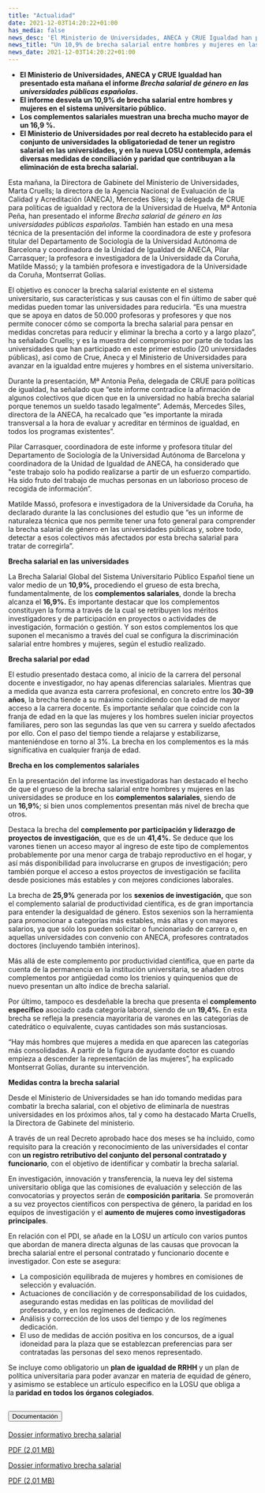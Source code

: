 ```yaml
---
title: "Actualidad"
date: 2021-12-03T14:20:22+01:00
has_media: false
news_desc: 'El Ministerio de Universidades, ANECA y CRUE Igualdad han presentado esta mañana el informe Brecha salarial de género en las universidades públicas españolas. El informe desvela un 10,9% de brecha salarial entre hombres y mujeres en el sistema universitario público. Los complementos salariales muestran una brecha mucho mayor de un 16,9 %. El Ministerio de Universidades por real decreto ha establecido para el conjunto de universidades la obligatoriedad de tener un registro salarial en las universidades, y en la nueva LOSU contempla, además diversas medidas de conciliación y paridad que contribuyan a la eliminación de esta brecha salarial'
news_title: "Un 10,9% de brecha salarial entre hombres y mujeres en las universidades urge a la toma de medidas para su eliminación"
news_date: 2021-12-03T14:20:22+01:00
---
```

<ul>
<li><b>El Ministerio de Universidades, ANECA y CRUE Igualdad han presentado esta mañana el informe<span>&nbsp;</span><em>Brecha salarial de género en las universidades públicas españolas</em>.</b></li>
<li><b>El informe desvela un 10,9% de brecha salarial entre hombres y mujeres en el sistema universitario público.</b></li>
<li><b>Los complementos salariales muestran una brecha mucho mayor de un 16,9 %.</b></li>
<li><b>El Ministerio de Universidades por real decreto ha establecido para el conjunto de universidades la obligatoriedad de tener un registro salarial en las universidades, y en la nueva LOSU contempla, además diversas medidas de conciliación y paridad que contribuyan a la eliminación de esta brecha salarial.</b></li>
</ul>
<p>Esta mañana, la Directora de Gabinete del Ministerio de Universidades, Marta Cruells; la directora de la Agencia Nacional de Evaluación de la Calidad y Acreditación&nbsp;(ANECA), Mercedes Siles; y la delegada de CRUE para políticas de igualdad y rectora de la Universidad de Huelva, M&ordf; Antonia Peña, han presentado el informe<span>&nbsp;</span><em>Brecha salarial de género en las universidades públicas españolas</em>. También han estado en una mesa técnica de la presentación del informe la coordinadora de este y profesora titular del Departamento de Sociología de la Universidad Autónoma de Barcelona y coordinadora de la Unidad de Igualdad de ANECA, Pilar Carrasquer; la profesora e investigadora de la Universidade da Coruña, Matilde Massó; y la también profesora e investigadora de la Universidade da Coruña, Montserrat Golías.&nbsp;</p>
<p>El objetivo es conocer la brecha salarial existente en el sistema universitario, sus características y sus causas con el fin último de saber qué medidas pueden tomar las universidades para reducirla. “Es una muestra que se apoya en datos de 50.000 profesoras y profesores y que nos permite conocer cómo se comporta la brecha salarial para pensar en medidas concretas para reducir y eliminar la brecha a corto y a largo plazo”, ha señalado Cruells; y es la muestra del compromiso por parte de todas las universidades que han participado en este primer estudio (20 universidades públicas), así como de Crue, Aneca y el Ministerio de Universidades para avanzar en la igualdad entre mujeres y hombres en el sistema universitario.</p>
<p>Durante la presentación, M&ordf; Antonia Peña, delegada de CRUE para políticas de igualdad, ha señalado que “este informe contradice la afirmación de algunos colectivos que dicen que en la universidad no había brecha salarial porque tenemos un sueldo tasado legalmente”. Además, Mercedes Siles, directora de la ANECA, ha recalcado que “es importante la mirada transversal a la hora de evaluar y acreditar en términos de igualdad, en todos los programas existentes”.</p>
<p>Pilar Carrasquer, coordinadora de este informe y profesora titular del Departamento de Sociología de la Universidad Autónoma de Barcelona y coordinadora de la Unidad de Igualdad de ANECA, ha considerado que "este trabajo solo ha podido realizarse a partir de un esfuerzo compartido. Ha sido fruto del trabajo de muchas personas en un laborioso proceso de recogida de información”.</p>
<p>Matilde Massó, profesora e investigadora de la Universidade da Coruña, ha declarado durante la las conclusiones del estudio que “es un informe de naturaleza técnica que nos permite tener una foto general para comprender la brecha salarial de género en las universidades públicas y, sobre todo, detectar a esos colectivos más afectados por esta brecha salarial para tratar de corregirla”.</p>
<p><b>Brecha salarial en las universidades</b></p>
<p>La Brecha Salarial Global del Sistema Universitario Público Español tiene un valor medio de un<span>&nbsp;</span><b>10,9%,</b><span>&nbsp;</span>procediendo el grueso de esta brecha, fundamentalmente, de los<span>&nbsp;</span><b>complementos salariales</b>, donde la brecha alcanza el<span>&nbsp;</span><b>16,9%.</b><span>&nbsp;</span>Es importante destacar que los complementos constituyen la forma a través de la cual se retribuyen los méritos investigadores y de participación en proyectos o actividades de investigación, formación o gestión. Y son estos complementos los que suponen el mecanismo a través del cual se configura la discriminación salarial entre hombres y mujeres, según el estudio realizado.</p>
<p><b>Brecha salarial por edad</b></p>
<p>El estudio presentado destaca como, al inicio de la carrera del personal docente e investigador, no hay apenas diferencias salariales. Mientras que a medida que avanza esta carrera profesional, en concreto entre los<span>&nbsp;</span><b>30-39 años</b>, la brecha tiende a su máximo coincidiendo con la edad de mayor acceso a la carrera docente. Es importante señalar que coincide con la franja de edad en la que las mujeres y los hombres suelen iniciar proyectos familiares, pero son las segundas las que ven su carrera y sueldo afectados por ello. Con el paso del tiempo tiende a relajarse y estabilizarse, manteniéndose en torno al 3%. La brecha en los complementos es la más significativa en cualquier franja de edad.</p>
<p><b>Brecha en los complementos salariales</b></p>
<p>En la presentación del informe las investigadoras han destacado el hecho de que el grueso de la brecha salarial entre hombres y mujeres en las universidades se produce en los<span>&nbsp;</span><b>complementos salariales</b>, siendo de un<span>&nbsp;</span><b>16,9%</b>; si bien unos complementos presentan más nivel de brecha que otros.</p>
<p>Destaca la brecha del<span>&nbsp;</span><b>complemento por participación y liderazgo de proyectos de investigación</b>, que es de un<span>&nbsp;</span><b>41,4%.</b><span>&nbsp;</span>Se deduce que los varones tienen un acceso mayor al ingreso de este tipo de complementos probablemente por una menor carga de trabajo reproductivo en el hogar, y así más disponibilidad para involucrarse en grupos de investigación; pero también porque el acceso a estos proyectos de investigación se facilita desde posiciones más estables y con mejores condiciones laborales.</p>
<p>La brecha de<span>&nbsp;</span><b>25,9%</b><span>&nbsp;</span>generada por los<span>&nbsp;</span><b>sexenios de investigación,</b><span>&nbsp;</span>que son el complemento salarial de productividad científica, es de gran importancia para entender la desigualdad de género. Estos sexenios son la herramienta para promocionar a categorías más estables, más altas y con mayores salarios, ya que sólo los pueden solicitar o funcionariado de carrera o, en aquellas universidades con convenio con ANECA, profesores contratados doctores (incluyendo también interinos).</p>
<p>Más allá de este complemento por productividad científica, que en parte da cuenta de la permanencia en la institución universitaria, se añaden otros complementos por antig&uuml;edad como los trienios y quinquenios que de nuevo presentan un alto índice de brecha salarial.</p>
<p>Por último, tampoco es desdeñable la brecha que presenta el<span>&nbsp;</span><b>complemento específico</b><span>&nbsp;</span>asociado cada categoría laboral, siendo de un<span>&nbsp;</span><b>19,4%.</b><span>&nbsp;</span>En esta brecha se refleja la presencia mayoritaria de varones en las categorías de catedrático o equivalente, cuyas cantidades son más sustanciosas.</p>
<p>“Hay más hombres que mujeres a medida en que aparecen las categorías más consolidadas. A partir de la figura de ayudante doctor es cuando empieza a descender la representación de las mujeres”, ha explicado Montserrat Golías, durante su intervención.</p>
<p><b>Medidas contra la brecha salarial</b></p>
<p>Desde el Ministerio de Universidades se han ido tomando medidas para combatir la brecha salarial, con el objetivo de eliminarla de nuestras universidades en los próximos años, tal y como ha destacado Marta Cruells, la Directora de Gabinete del ministerio.</p>
<p>A través de un real Decreto aprobado hace dos meses se ha incluido, como requisito para la creación y reconocimiento de las universidades el contar con<span>&nbsp;</span><b>un registro retributivo del conjunto del personal contratado y funcionario</b>, con el objetivo de identificar y combatir la brecha salarial.</p>
<p>En investigación, innovación y transferencia, la nueva ley del sistema universitario obliga que las comisiones de evaluación y selección de las convocatorias y proyectos serán de<span>&nbsp;</span><b>composición paritaria</b>. Se promoverán a su vez proyectos científicos con perspectiva de género, la paridad en los equipos de investigación y el<span>&nbsp;</span><b>aumento de mujeres como investigadoras principales</b>.</p>
<p>En relación con el PDI, se añade en la LOSU un artículo con varios puntos que abordan de manera directa algunas de las causas que provocan la brecha salarial entre el personal contratado y funcionario docente e investigador. Con este se asegura:</p>
<ul>
<li>La<span>&nbsp;</span>composición equilibrada de mujeres y hombres en comisiones<span>&nbsp;</span>de selección y evaluación.</li>
<li>Actuaciones de<span>&nbsp;</span>conciliación<span>&nbsp;</span>y de<span>&nbsp;</span>corresponsabilidad<span>&nbsp;</span>de los cuidados, asegurando estas medidas en las políticas de movilidad del profesorado, y en los regímenes de dedicación.</li>
<li>Análisis y corrección de los usos del tiempo<span>&nbsp;</span>y de los regímenes dedicación.</li>
<li>El uso de medidas de<span>&nbsp;</span>acción positiva en los concursos, de a igual idoneidad para la plaza que se establezcan preferencias para ser contratadas las personas del sexo menos representado.</li>
</ul>
<p>Se incluye como obligatorio un<span>&nbsp;</span><b>plan de igualdad de RRHH</b><span>&nbsp;</span>y un plan de política universitaria para poder avanzar en materia de equidad de género, y asimismo se establece un artículo especifico en la LOSU que obliga a la<span>&nbsp;</span><b>paridad en todos los órganos colegiados</b>.</p>

<section>
    <article>
        <div class="container">
            <div class="row my-45 justify-content-md-center">
                <div class="col-md-10 content_collapse">
                    <div class="accordion accordion_alt" id="accordeonAlt">
                        <div class="accordion-item">
                            <h2 class="accordion-header" id="accordionAltHeading2">
                                <button class="accordion-button expanded" type="button" data-bs-toggle="collapse" data-bs-target="#accordionAlt2" aria-expanded="false" aria-controls="accordionAlt2">
                                    <span class="icon"><i class="fas fa-file-pdf"></i></span>Documentación
                                </button>
                            </h2>
                            <div id="accordionAlt2" class="accordion-collapse collapse show" aria-labelledby="accordionAltHeading2">
                                <div class="accordion-body">
                                    <div id="section_link">
                                        <div class="container-fluid sp">
                                            <div class="row w-100">
                                                <div class="col-lg-12 cards_download_cnt">
                                                    <div class="row jcc_mobile">
                                                        <div class="download_card">
                                                            <a class="card flex-column" href="{{<siteurl>}}documentos/pdf/news/DossierInfoBrechaSalarial.pdf" target="_blank">
                                                                <div class="card-header">
                                                                    <i class="fal fa-download"></i>
                                                                </div>
                                                                <div class="card-body">
                                                                    <p class="text_body">Dossier informativo brecha salarial</p>
                                                                    <p class="text_file">
                                                                        <i class="fal fa-file-pdf pdf_icon text-danger"></i> PDF (2,01 MB)
                                                                    </p>
                                                                </div>
                                                            </a>
                                                        </div>
                                                    </div>
                                                </div>
                                                <!-- MOBILE VERSION WITH SLIDER -->
                                                <div class="col-12" id="section_box_download_card_slider">
                                                    <div class="swiper" id="slider_download_archive">
                                                        <div class="swiper-wrapper">
                                                        <div class="swiper-slide">
                                                            <div class="download_card">
                                                                <a class="card" href="{{<siteurl>}}documentos/pdf/news/DossierInfoBrechaSalarial.pdf" target="_blank">
                                                                    <div class="card-header">
                                                                        <i class="fal fa-download"></i>
                                                                    </div>
                                                                    <div class="card-body">
                                                                        <p class="text_body">Dossier informativo brecha salarial</p>
                                                                        <p class="text_file">
                                                                            <i class="fal fa-file-pdf pdf_icon text-danger"></i> PDF (2,01 MB)
                                                                        </p>
                                                                    </div>
                                                                </a>
                                                            </div>
                                                        </div>
                                                        </div>
                                                        <div class="swiper-pagination"></div>
                                                    </div>
                                                </div>
                                            </div>
                                        </div>
                                    </div>
                                </div>
                            </div>
                        </div>
                    </div>
                </div>
            </div>
        </div>
    </article> 
</section>
